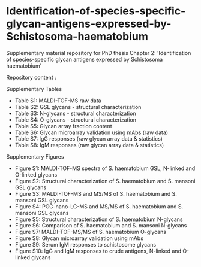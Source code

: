 # Identification-of-species-specific-glycan-antigens-expressed-by-Schistosoma-haematobium
Supplementary material repository for PhD thesis Chapter 2: 'Identification of species-specific glycan antigens expressed by Schistosoma haematobium'

Repository content :

Supplementary Tables
-	Table S1: MALDI-TOF-MS raw data
-	Table S2: GSL glycans - structural characterization
-	Table S3: N-glycans - structural characterization
-	Table S4: O-glycans - structural characterization
-	Table S5: Glycan array fraction content
-	Table S6: Glycan microarray validation using mAbs (raw data)
-	Table S7: IgG responses (raw glycan array data & statistics)
-	Table S8: IgM responses (raw glycan array data & statistics)

Supplementary Figures
-	Figure S1: MALDI-TOF-MS spectra of S. haematobium GSL, N-linked and O-linked glycans
-	Figure S2: Structural characterization of S. haematobium and S. mansoni GSL glycans
-	Figure S3: MALDI-TOF-MS and MS/MS of S. haematobium and S. mansoni GSL glycans 
-	Figure S4: PGC-nano-LC-MS and MS/MS of S. haematobium and S. mansoni GSL glycans
-	Figure S5: Structural characterization of S. haematobium N-glycans
-	Figure S6: Comparison of S. haematobium and S. mansoni N-glycans
-	Figure S7: MALDI-TOF-MS/MS of S. haematobium O-glycans
-	Figure S8: Glycan microarray validation using mAbs
-	Figure S9: Serum IgM responses to schistosome glycans
-	Figure S10: IgG and IgM responses to crude antigens, N-linked and O-linked glycans
